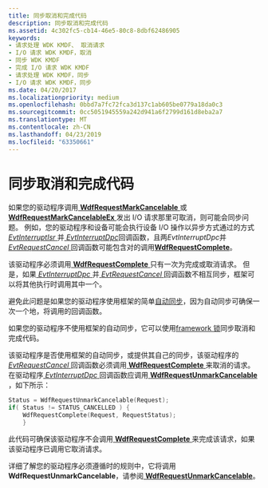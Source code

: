 ```yaml
---
title: 同步取消和完成代码
description: 同步取消和完成代码
ms.assetid: 4c302fc5-cb14-46e5-80c8-8dbf62486905
keywords:
- 请求处理 WDK KMDF、 取消请求
- I/O 请求 WDK KMDF，取消
- 同步 WDK KMDF
- 完成 I/O 请求 WDK KMDF
- 请求处理 WDK KMDF，同步
- I/O 请求 WDK KMDF，同步
ms.date: 04/20/2017
ms.localizationpriority: medium
ms.openlocfilehash: 0bbd7a7fc72fca3d137c1ab605be0779a18da0c3
ms.sourcegitcommit: 0cc5051945559a242d941a6f2799d161d8eba2a7
ms.translationtype: MT
ms.contentlocale: zh-CN
ms.lasthandoff: 04/23/2019
ms.locfileid: "63350661"
---
```

# <a name="synchronizing-cancel-and-completion-code"></a>同步取消和完成代码





如果您的驱动程序调用[ **WdfRequestMarkCancelable** ](https://msdn.microsoft.com/library/windows/hardware/ff549983)或[ **WdfRequestMarkCancelableEx** ](https://msdn.microsoft.com/library/windows/hardware/ff549984)发出 I/O 请求那里可取消，则可能会同步问题。 例如，您的驱动程序和设备可能会执行设备 I/O 操作以异步方式通过的方式[ *EvtInterruptIsr* ](https://msdn.microsoft.com/library/windows/hardware/ff541735)并[ *EvtInterruptDpc*](https://msdn.microsoft.com/library/windows/hardware/ff541721)回调函数，且两*EvtInterruptDpc*并[ *EvtRequestCancel* ](https://msdn.microsoft.com/library/windows/hardware/ff541817)回调函数可能包含对的调用[**WdfRequestComplete**](https://msdn.microsoft.com/library/windows/hardware/ff549945)。

该驱动程序必须调用[ **WdfRequestComplete** ](https://msdn.microsoft.com/library/windows/hardware/ff549945)只有一次为完成或取消请求。 但是，如果[ *EvtInterruptDpc* ](https://msdn.microsoft.com/library/windows/hardware/ff541721)并[ *EvtRequestCancel* ](https://msdn.microsoft.com/library/windows/hardware/ff541817)回调函数不相互同步，框架可以将其他执行时调用其中一个。

避免此问题是如果您的驱动程序使用框架的简单[自动同步](using-automatic-synchronization.md)，因为自动同步可确保一次一个地，将调用的回调函数。

如果您的驱动程序不使用框架的自动同步，它可以使用[framework 锁](using-framework-locks.md)同步取消和完成代码。

该驱动程序是否使用框架的自动同步，或提供其自己的同步，该驱动程序的[ *EvtRequestCancel* ](https://msdn.microsoft.com/library/windows/hardware/ff541817)回调函数必须调用[ **WdfRequestComplete** ](https://msdn.microsoft.com/library/windows/hardware/ff549945)来取消的请求。 在驱动程序[ *EvtInterruptDpc* ](https://msdn.microsoft.com/library/windows/hardware/ff541721)回调函数应调用[ **WdfRequestUnmarkCancelable** ](https://msdn.microsoft.com/library/windows/hardware/ff550035) ，如下所示：

```cpp
Status = WdfRequestUnmarkCancelable(Request);
if( Status != STATUS_CANCELLED ) {
    WdfRequestComplete(Request, RequestStatus);
    }
```

此代码可确保该驱动程序不会调用[ **WdfRequestComplete** ](https://msdn.microsoft.com/library/windows/hardware/ff549945)来完成该请求，如果该驱动程序已调用它取消请求。

详细了解您的驱动程序必须遵循时的规则中，它将调用**WdfRequestUnmarkCancelable**，请参阅[ **WdfRequestUnmarkCancelable**](https://msdn.microsoft.com/library/windows/hardware/ff550035)。

 

 





